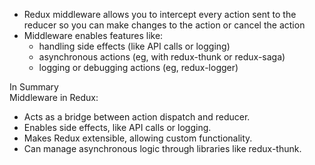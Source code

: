 * Redux middleware allows you to intercept every action sent to the reducer so you can make changes to the action or cancel the action
* Middleware enables features like:
  - handling side effects (like API calls or logging)
  - asynchronous actions (eg, with redux-thunk or redux-saga)
  - logging or debugging actions (eg, redux-logger)

In Summary  
Middleware in Redux:

* Acts as a bridge between action dispatch and reducer.
* Enables side effects, like API calls or logging.
* Makes Redux extensible, allowing custom functionality.
* Can manage asynchronous logic through libraries like redux-thunk.
